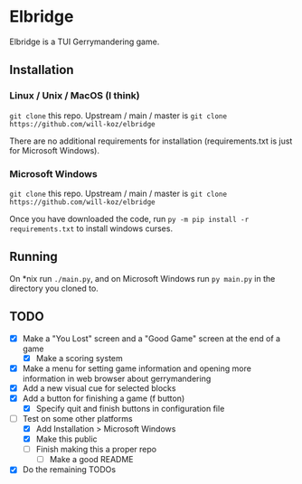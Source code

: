 # Elbridge

Elbridge is a TUI Gerrymandering game.

## Installation

### Linux / Unix / MacOS (I think)

`git clone` this repo. Upstream / main / master is `git clone https://github.com/will-koz/elbridge`

There are no additional requirements for installation (requirements.txt is just for Microsoft
Windows).

### Microsoft Windows

`git clone` this repo. Upstream / main / master is `git clone https://github.com/will-koz/elbridge`

Once you have downloaded the code, run `py -m pip install -r requirements.txt` to install windows
curses.

## Running

On *nix run `./main.py`, and on Microsoft Windows run `py main.py` in the directory you cloned to.

## TODO
- [x] Make a "You Lost" screen and a "Good Game" screen at the end of a game
  - [x] Make a scoring system
- [x] Make a menu for setting game information and opening more information in web browser about
gerrymandering
- [x] Add a new visual cue for selected blocks
- [x] Add a button for finishing a game (f button)
  - [x] Specify quit and finish buttons in configuration file
- [ ] Test on some other platforms
  - [x] Add Installation > Microsoft Windows
  - [x] Make this public
  - [ ] Finish making this a proper repo
    - [ ] Make a good README
- [x] Do the remaining TODOs
